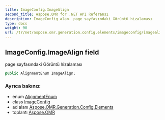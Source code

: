 ```yaml
---
title: ImageConfig.ImageAlign
second_title: Aspose.OMR for .NET API Referansı
description: ImageConfig alan. page sayfasındaki Görüntü hizalaması
type: docs
weight: 90
url: /tr/net/aspose.omr.generation.config.elements/imageconfig/imagealign/
---
```

## ImageConfig.ImageAlign field

page sayfasındaki Görüntü hizalaması

```csharp
public AlignmentEnum ImageAlign;
```

### Ayrıca bakınız

* enum [AlignmentEnum](../../../aspose.omr.generation.config.enums/alignmentenum/)
* class [ImageConfig](../)
* ad alanı [Aspose.OMR.Generation.Config.Elements](../../imageconfig/)
* toplantı [Aspose.OMR](../../../)


